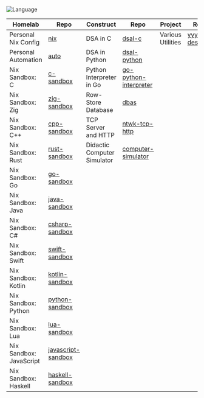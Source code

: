![Language](https://github-readme-stats.vercel.app/api/top-langs/?username=permalik&size_weight=0.5&count_weight=0.5&theme=apprentice&card_width=650&langs_count=20&custom_title=Languages&layout=compact)

| Homelab                 | Repo                                                                 | Construct                   | Repo                                                                       | Project            | Repo                                                                 |
|-------------------------|----------------------------------------------------------------------|-----------------------------|----------------------------------------------------------------------------|--------------------|----------------------------------------------------------------------|
| Personal Nix Config     | [nix](https://github.com/permalik/nix)                               | DSA in C                    | [dsal-c](https://github.com/permalik/dsal-c)                               | Various Utilities  | [yyyoink-desktop](https://github.com/sunsplitstudio/yyyoink-desktop) |
| Personal Automation     | [auto](https://github.com/permalik/auto)                             | DSA in Python               | [dsal-python](https://github.com/permalik/dsal-python)                     |                    |                                                                      |
| Nix Sandbox: C          | [c-sandbox](https://github.com/permalik/c-sandbox)                   | Python Interpreter in Go    | [go-python-interpreter](https://github.com/permalik/go-python-interpreter) |                    |                                                                      |
| Nix Sandbox: Zig        | [zig-sandbox](https://github.com/permalik/zig-sandbox)               | Row-Store Database          | [dbas](https://github.com/permalik/dbas)                                   |                    |                                                                      |
| Nix Sandbox: C++        | [cpp-sandbox](https://github.com/permalik/cpp-sandbox)               | TCP Server and HTTP         | [ntwk-tcp-http](https://github.com/permalik/ntwk-tcp-http)                 |                    |                                                                      |
| Nix Sandbox: Rust       | [rust-sandbox](https://github.com/permalik/rust-sandbox)             | Didactic Computer Simulator | [computer-simulator](https://github.com/permalik/computer-simulator)       |                    |                                                                      |
| Nix Sandbox: Go         | [go-sandbox](https://github.com/permalik/go-sandbox)                 |                             |                                                                            |                    |                                                                      |
| Nix Sandbox: Java       | [java-sandbox](https://github.com/permalik/java-sandbox)             |                             |                                                                            |                    |                                                                      |
| Nix Sandbox: C#         | [csharp-sandbox](https://github.com/permalik/csharp-sandbox)         |                             |                                                                            |                    |                                                                      |
| Nix Sandbox: Swift      | [swift-sandbox](https://github.com/permalik/swift-sandbox)           |                             |                                                                            |                    |                                                                      |
| Nix Sandbox: Kotlin     | [kotlin-sandbox](https://github.com/permalik/kotlin-sandbox)         |                             |                                                                            |                    |                                                                      |
| Nix Sandbox: Python     | [python-sandbox](https://github.com/permalik/python-sandbox)         |                             |                                                                            |                    |                                                                      |
| Nix Sandbox: Lua        | [lua-sandbox](https://github.com/permalik/lua-sandbox)               |                             |                                                                            |                    |                                                                      |
| Nix Sandbox: JavaScript | [javascript-sandbox](https://github.com/permalik/javascript-sandbox) |                             |                                                                            |                    |                                                                      |
| Nix Sandbox: Haskell    | [haskell-sandbox](https://github.com/permalik/haskell-sandbox)       |                             |                                                                            |                    |                                                                      |

<!--
![Language](https://github-readme-stats.vercel.app/api/top-langs/?username=permalik&size_weight=0.5&count_weight=0.5&theme=apprentice&langs_count=20&custom_title=Languages&layout=compact)
-->

<!--
**permalik/permalik** is a ✨ _special_ ✨ repository because its `README.md` (this file) appears on your GitHub profile.

Here are some ideas to get you started:

- 🔭 I’m currently working on ...
- 🌱 I’m currently learning ...
- 👯 I’m looking to collaborate on ...
- 🤔 I’m looking for help with ...
- 💬 Ask me about ...
- 📫 How to reach me: ...
- 😄 Pronouns: ...
- ⚡ Fun fact: ...
-->
